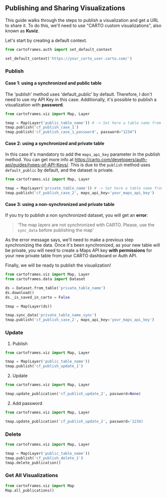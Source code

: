 ## Publishing and Sharing Visualizations

This guide walks through the steps to publish a visualization and get a URL to share it. To do this, we'll need to use "CARTO custom visualizations", also known as **Kuviz**.

Let's start by creating a default context.

```py
from cartoframes.auth import set_default_context

set_default_context('https://your_carto_user.carto.com/')
```

### Publish

#### Case 1: using a synchronized and public table

The 'publish' method uses 'default_public' by default. Therefore, I don't need to use my API Key in this case. Additionally, it's possible to publish a visualization with **password**.

```py
from cartoframes.viz import Map, Layer

tmap = Map(Layer('public_table_name')) # -> Set here a table name from your account
tmap.publish('cf_publish_case_1')
tmap.publish('cf_publish_case_1_password', password="1234")
```

#### Case 2: using a synchronized and private table

In this case it's mandatory to add the `maps_api_key` parameter in the publish method. You can get more info at https://carto.com/developers/auth-api/guides/types-of-API-Keys/. This is due to the `publish` method uses `default_public` by default, and the dataset is private.

```py
from cartoframes.viz import Map, Layer

tmap = Map(Layer('private_table_name')) # -> Set here a table name from your account
tmap.publish('cf_publish_case_2', maps_api_key='your_maps_api_key')
```

#### Case 3: using a non-synchronized and private table

If you try to publish a non synchronized dataset, you will get an **error**:

> 'The map layers are not synchronized with CARTO. Please, use the `sync_data` before publishing the map'

As the error message says, we'll need to make a previous step synchronizing the data. Once it's been synchronized, as your new table will be private, you will need to create a Maps API key **with permissions** for your new private table from your CARTO dashboard or Auth API. 

Finally, we will be ready to publish the visualization!

```py
from cartoframes.viz import Map, Layer
from cartoframes.data import Dataset

ds = Dataset.from_table('private_table_name')
ds.download()
ds._is_saved_in_carto = False

tmap = Map(Layer(ds))

tmap.sync_data('private_table_name_sync')
tmap.publish('cf_publish_case_2', maps_api_key='your_maps_api_key')
```

### Update

1. Publish

```py
from cartoframes.viz import Map, Layer

tmap = Map(Layer('public_table_name'))
tmap.publish('cf_publish_update_1')
```

2. Update

```py
from cartoframes.viz import Map, Layer

tmap.update_publication('cf_publish_update_2', password=None)
```

2. Add password

```py
from cartoframes.viz import Map, Layer

tmap.update_publication('cf_publish_update_2', password='1234)
```

### Delete

```py
from cartoframes.viz import Map, Layer

tmap = Map(Layer('public_table_name'))
tmap.publish('cf_publish_delete_1')
tmap.delete_publication()
```

### Get All Visualizations

```py
from cartoframes.viz import Map
Map.all_publications()
```